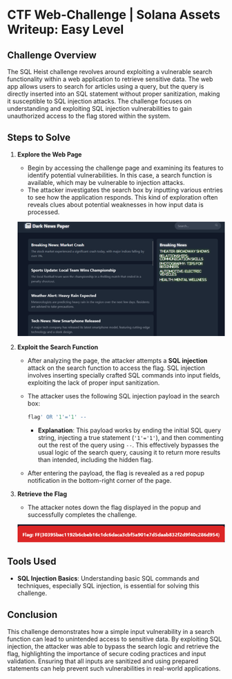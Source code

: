 # CTF Web-Challenge | Solana Assets Writeup: Easy Level

## Challenge Overview
 The SQL Heist challenge revolves around exploiting a vulnerable search functionality within a web application to retrieve sensitive data. 
 The web app allows users to search for articles using a query, but the query is directly inserted into an SQL statement without proper sanitization, 
 making it susceptible to SQL injection attacks.
 The challenge focuses on understanding and exploiting SQL injection vulnerabilities to gain unauthorized access to the flag stored within the system.

## Steps to Solve

1. **Explore the Web Page**

    - Begin by accessing the challenge page and examining its features to identify potential vulnerabilities. In this case, a search function is available, which may be vulnerable to injection attacks.
    - The attacker investigates the search box by inputting various entries to see how the application responds. This kind of exploration often reveals clues about potential weaknesses in how input data is processed.
    
    ![Screenshot of search function](./media/image.png)

2. **Exploit the Search Function**

    - After analyzing the page, the attacker attempts a **SQL injection** attack on the search function to access the flag. SQL injection involves inserting specially crafted SQL commands into input fields, exploiting the lack of proper input sanitization.
    - The attacker uses the following SQL injection payload in the search box:
      
      ```sql
      flag' OR '1'='1' --
      ```
      
      - **Explanation**: This payload works by ending the initial SQL query string, injecting a true statement (`'1'='1'`), and then commenting out the rest of the query using `--`. This effectively bypasses the usual logic of the search query, causing it to return more results than intended, including the hidden flag.
    - After entering the payload, the flag is revealed as a red popup notification in the bottom-right corner of the page.

3. **Retrieve the Flag**

    - The attacker notes down the flag displayed in the popup and successfully completes the challenge.
    
    ![alt text](./media/image-1.png)

## Tools Used

- **SQL Injection Basics**: Understanding basic SQL commands and techniques, especially SQL injection, is essential for solving this challenge.

## Conclusion

This challenge demonstrates how a simple input vulnerability in a search function can lead to unintended access to sensitive data. By exploiting SQL injection, the attacker was able to bypass the search logic and retrieve the flag, highlighting the importance of secure coding practices and input validation. Ensuring that all inputs are sanitized and using prepared statements can help prevent such vulnerabilities in real-world applications.

